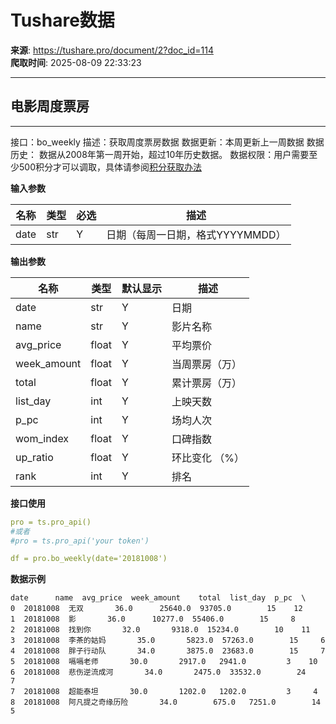# Tushare数据

**来源**: https://tushare.pro/document/2?doc_id=114  
**爬取时间**: 2025-08-09 22:33:23

---

## 电影周度票房

---

接口：bo\_weekly
描述：获取周度票房数据
数据更新：本周更新上一周数据
数据历史： 数据从2008年第一周开始，超过10年历史数据。
数据权限：用户需要至少500积分才可以调取，具体请参阅[积分获取办法](https://tushare.pro/document/1?doc_id=13)

**输入参数**

| 名称 | 类型 | 必选 | 描述 |
| --- | --- | --- | --- |
| date | str | Y | 日期（每周一日期，格式YYYYMMDD） |

**输出参数**

| 名称 | 类型 | 默认显示 | 描述 |
| --- | --- | --- | --- |
| date | str | Y | 日期 |
| name | str | Y | 影片名称 |
| avg\_price | float | Y | 平均票价 |
| week\_amount | float | Y | 当周票房（万） |
| total | float | Y | 累计票房（万） |
| list\_day | int | Y | 上映天数 |
| p\_pc | int | Y | 场均人次 |
| wom\_index | float | Y | 口碑指数 |
| up\_ratio | float | Y | 环比变化 （%） |
| rank | int | Y | 排名 |

**接口使用**

```yaml
pro = ts.pro_api()
#或者
#pro = ts.pro_api('your token')

df = pro.bo_weekly(date='20181008')
```

**数据示例**

```
date      name  avg_price  week_amount    total  list_day  p_pc  \
0  20181008  无双       36.0      25640.0  93705.0        15    12
1  20181008  影       36.0      10277.0  55406.0        15     8
2  20181008  找到你       32.0       9318.0  15234.0        10    11
3  20181008  李茶的姑妈       35.0       5823.0  57263.0        15     6
4  20181008  胖子行动队       34.0       3875.0  23683.0        15     7
5  20181008  嗝嗝老师       30.0       2917.0   2941.0         3    10
6  20181008  悲伤逆流成河       34.0       2475.0  33532.0        24     7
7  20181008  超能泰坦       30.0       1202.0   1202.0         3     4
8  20181008  阿凡提之奇缘历险       34.0        675.0   7251.0        14     5
```
